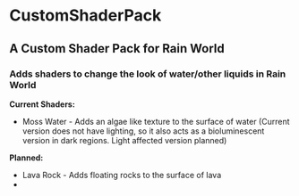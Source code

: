 # CustomShaderPack
## A Custom Shader Pack for Rain World
### Adds shaders to change the look of water/other liquids in Rain World

**Current Shaders:**
- Moss Water - Adds an algae like texture to the surface of water (Current version does not have lighting, so it also acts as a bioluminescent version in dark regions. Light affected version planned)

**Planned:**
- Lava Rock - Adds floating rocks to the surface of lava
- 
